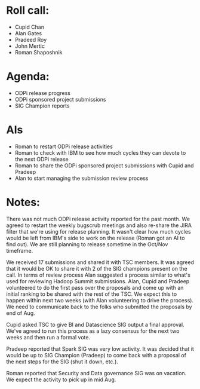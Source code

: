 # Roll call:
  * Cupid Chan
  * Alan Gates
  * Pradeed Roy
  * John Mertic
  * Roman Shaposhnik

# Agenda:
  * ODPi release progress
  * ODPi sponsored project submissions
  * SIG Champion reports

# AIs
  * Roman to restart ODPi release activities
  * Roman to check with IBM to see how much cycles they can devote to the next ODPi release
  * Roman to share the ODPi sponsored project submissions with Cupid and Pradeep
  * Alan to start managing the submission review process

# Notes:

There was not much ODPi release activity reported for the past month. We agreed to restart the weekly
bugscrub meetings and also re-share the JIRA filter that we're using for release planning. It wasn't
clear how much cycles would be left from IBM's side to work on the release (Roman got an AI to find out).
We are still planning to release sometime in the Oct/Nov timeframe.

We received 17 submissions and  shared it with TSC members. It was agreed that it would be OK to
share it with 2 of the SIG champions present on the call. In terms of review process Alan suggested
a process similar to what's used for reviewing Hadoop Summit submissions. Alan, Cupid and Pradeep
volunteered to do the first pass over the proposals and come up with an initial ranking to be shared
with the rest of the TSC. We expect this to happen within next two weeks (with Alan volunteering to
drive the process). We need to communicate back to the folks who submitted the proposals by end of Aug.

Cupid asked TSC to give BI and Datascience SIG output a final approval. We've agreed to run this process as a lazy consensus for the next two weeks and then run a formal vote.

Pradeep reported that Spark SIG was very low activity. It was decided that it would be up to SIG Champion (Pradeep) to come back with a proposal of the next steps for the SIG (shut it down, etc.).

Roman reported that Security and Data governance SIG was on vacation. We expect the activity to pick up in mid Aug.